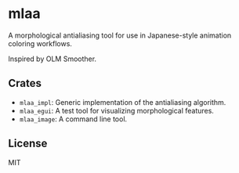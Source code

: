 # mlaa

A morphological antialiasing tool for use in Japanese-style animation coloring workflows.

Inspired by OLM Smoother.

## Crates

* `mlaa_impl`: Generic implementation of the antialiasing algorithm.
* `mlaa_egui`: A test tool for visualizing morphological features.
* `mlaa_image`: A command line tool.

## License

MIT
